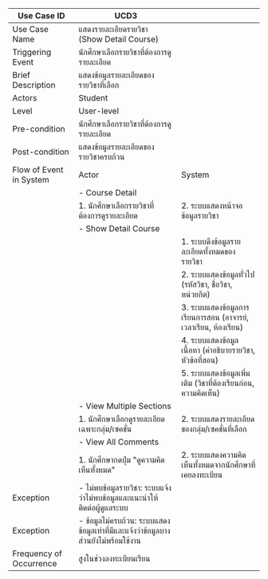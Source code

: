 | Use Case ID             | UCD3                                               |        |
| ----------------------- | -------------------------------------------------- | ------ |
| Use Case Name           | แสดงรายละเอียดรายวิชา (Show Detail Course)               |        |
| Triggering Event        | นักศึกษาเลือกรายวิชาที่ต้องการดูรายละเอียด                     |        |
| Brief Description       | แสดงข้อมูลรายละเอียดของรายวิชาที่เลือก                       |        |
| Actors                  | Student                                            |        |
| Level                   | User-level                                         |        |
| Pre-condition           | นักศึกษาเลือกรายวิชาที่ต้องการดูรายละเอียด                     |        |
| Post-condition          | แสดงข้อมูลรายละเอียดของรายวิชาครบถ้วน                        |        |
| Flow of Event in System | Actor                                              | System |
|                         | - Course Detail                                    |        |
|                         | 1. นักศึกษาเลือกรายวิชาที่ต้องการดูรายละเอียด                  | 2. ระบบแสดงหน้าจอข้อมูลรายวิชา |
|                         | - Show Detail Course                               |        |
|                         | | 1. ระบบดึงข้อมูลรายละเอียดทั้งหมดของรายวิชา |
|                         | | 2. ระบบแสดงข้อมูลทั่วไป (รหัสวิชา, ชื่อวิชา, หน่วยกิต) |
|                         | | 3. ระบบแสดงข้อมูลการเรียนการสอน (อาจารย์, เวลาเรียน, ห้องเรียน) |
|                         | | 4. ระบบแสดงข้อมูลเนื้อหา (คำอธิบายรายวิชา, หัวข้อที่สอน) |
|                         | | 5. ระบบแสดงข้อมูลเพิ่มเติม (วิชาที่ต้องเรียนก่อน, ความคิดเห็น) |
|                         | - View Multiple Sections                           |        |
|                         | 1. นักศึกษาเลือกดูรายละเอียดเฉพาะกลุ่ม/เซคชั่น               | 2. ระบบแสดงรายละเอียดของกลุ่ม/เซคชั่นที่เลือก |
|                         | - View All Comments                                |        |
|                         | 1. นักศึกษากดปุ่ม "ดูความคิดเห็นทั้งหมด"                     | 2. ระบบแสดงความคิดเห็นทั้งหมดจากนักศึกษาที่เคยลงทะเบียน |
| Exception               | - ไม่พบข้อมูลรายวิชา: ระบบแจ้งว่าไม่พบข้อมูลและแนะนำให้ติดต่อผู้ดูแลระบบ    |        |
| Exception               | - ข้อมูลไม่ครบถ้วน: ระบบแสดงข้อมูลเท่าที่มีและแจ้งว่าข้อมูลบางส่วนยังไม่พร้อมใช้งาน |        |
| Frequency of Occurrence | สูงในช่วงลงทะเบียนเรียน                                |        |